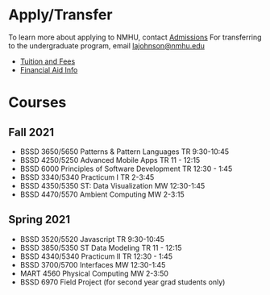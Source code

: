 # Apply/Transfer

To learn more about applying to NMHU, contact [Admissions](https://www.nmhu.edu/apply-to-new-mexico-highlands/)
For transferring to the undergraduate program, email [lajohnson@nmhu.edu](mailto:lajohnson@nmhu.edu)

- [Tuition and Fees](https://www.nmhu.edu/office-of-the-registrar/tuition-and-fees/)
- [Financial Aid Info](https://www.nmhu.edu/financial-aid/financial-aid-resources/)


# Courses
## Fall 2021
- BSSD 3650/5650 Patterns & Pattern Languages TR 9:30-10:45
- BSSD 4250/5250 Advanced Mobile Apps TR 11 - 12:15
- BSSD 6000 Principles of Software Development TR 12:30 - 1:45
- BSSD 3340/5340 Practicum I TR 2-3:45
- BSSD 4350/5350 ST: Data Visualization MW 12:30-1:45
- BSSD 4470/5570 Ambient Computing MW 2-3:15

## Spring 2021
- BSSD 3520/5520 Javascript TR 9:30-10:45
- BSSD 3850/5350 ST Data Modeling TR 11 - 12:15
- BSSD 4340/5340 Practicum II TR 12:30 - 1:45
- BSSD 3700/5700 Interfaces MW 12:30-1:45
- MART 4560 Physical Computing MW 2-3:50
- BSSD 6970 Field Project (for second year grad students only)
